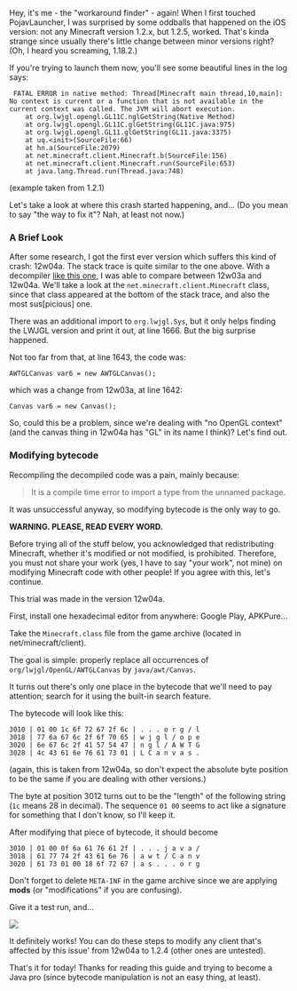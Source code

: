 Hey, it's me - the "workaround finder" - again! When I first touched PojavLauncher, I was surprised by some oddballs that happened on the iOS version: not any Minecraft version 1.2.x, but 1.2.5, worked. That's kinda strange since usually there's little change between minor versions right? (Oh, I heard you screaming, 1.18.2.)

If you're trying to launch them now, you'll see some beautiful lines in the log says:

```
 FATAL ERROR in native method: Thread[Minecraft main thread,10,main]: No context is current or a function that is not available in the current context was called. The JVM will abort execution.
	at org.lwjgl.opengl.GL11C.nglGetString(Native Method)
	at org.lwjgl.opengl.GL11C.glGetString(GL11C.java:975)
	at org.lwjgl.opengl.GL11.glGetString(GL11.java:3375)
	at uq.<init>(SourceFile:66)
	at hn.a(SourceFile:2079)
	at net.minecraft.client.Minecraft.b(SourceFile:156)
	at net.minecraft.client.Minecraft.run(SourceFile:653)
	at java.lang.Thread.run(Thread.java:748)
```
(example taken from 1.2.1)

Let's take a look at where this crash started happening, and... (Do you mean to say "the way to fix it"? Nah, at least not now.)

### A Brief Look

After some research, I got the first ever version which suffers this kind of crash: 12w04a. The stack trace is quite similar to the one above. With a decompiler [like this one](https://jdec.app), I was able to compare between 12w03a and 12w04a. We'll take a look at the `net.minecraft.client.Minecraft` class, since that class appeared at the bottom of the stack trace, and also the most sus[picious] one.

There was an additional import to `org.lwjgl.Sys`, but it only helps finding the LWJGL version and print it out, at line 1666. But the big surprise happened.

Not too far from that, at line 1643, the code was:

```
AWTGLCanvas var6 = new AWTGLCanvas();
```

which was a change from 12w03a, at line 1642:

```
Canvas var6 = new Canvas();
```

So, could this be a problem, since we're dealing with "no OpenGL context" (and the canvas thing in 12w04a has "GL" in its name I think)? Let's find out.

### Modifying bytecode

Recompiling the decompiled code was a pain, mainly because: 

> It is a compile time error to import a type from the unnamed package.

It was unsuccessful anyway, so modifying bytecode is the only way to go.

**WARNING. PLEASE, READ EVERY WORD.**

Before trying all of the stuff below, you acknowledged that redistributing Minecraft, whether it's modified or not modified, is prohibited. Therefore, you must not share your work (yes, I have to say "your work", not mine) on modifying Minecraft code with other people! If you agree with this, let's continue.

This trial was made in the version 12w04a.

First, install one hexadecimal editor from anywhere: Google Play, APKPure...

Take the `Minecraft.class` file from the game archive (located in net/minecraft/client).

The goal is simple: properly replace all occurrences of `org/lwjgl/OpenGL/AWTGLCanvas` by `java/awt/Canvas`.

It turns out there's only one place in the bytecode that we'll need to pay attention; search for it using the built-in search feature.

The bytecode will look like this:

```
3010 | 01 00 1c 6f 72 67 2f 6c | . . . o r g / l
3018 | 77 6a 67 6c 2f 6f 70 65 | w j g l / o p e 
3020 | 6e 67 6c 2f 41 57 54 47 | n g l / A W T G 
3028 | 4c 43 61 6e 76 61 73 01 | L C a n v a s .
```

(again, this is taken from 12w04a, so don't expect the absolute byte position to be the same if you are dealing with other versions.)

The byte at position 3012 turns out to be the "length" of the following string (`1c` means 28 in decimal). The sequence `01 00` seems to act like a signature for something that I don't know, so I'll keep it.

After modifying that piece of bytecode, it should become
```
3010 | 01 00 0f 6a 61 76 61 2f | . . . j a v a /
3018 | 61 77 74 2f 43 61 6e 76 | a w t / C a n v
3020 | 61 73 01 00 18 6f 72 67 | a s . . . o r g
```

Don't forget to delete `META-INF` in the game archive since we are applying **mods** (or "modifications" if you are confusing).

Give it a test run, and...

![](https://media.discordapp.net/attachments/907981794303934544/963450859566551040/Screenshot_20220412-214806.png)

It definitely works! You can do these steps to modify any client that's affected by this issue' from 12w04a to 1.2.4 (other ones are untested).

That's it for today! Thanks for reading this guide and trying to become a Java pro (since bytecode manipulation is not an easy thing, at least).
